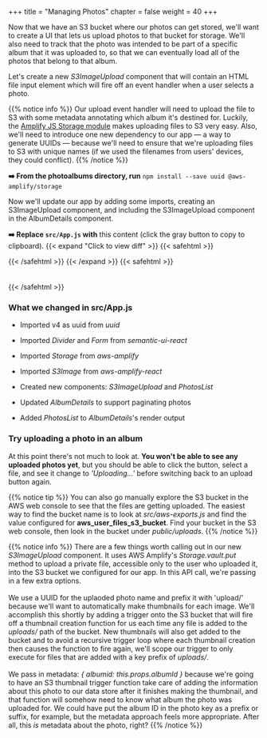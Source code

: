 +++
title = "Managing Photos"
chapter = false
weight = 40
+++

Now that we have an S3 bucket where our photos can get stored, we'll want to create a UI that lets us upload photos to that bucket for storage. We'll also need to track that the photo was intended to be part of a specific album that it was uploaded to, so that we can eventually load all of the photos that belong to that album.

Let's create a new _S3ImageUpload_ component that will contain an HTML file input element which will fire off an event handler when a user selects a photo. 

{{% notice info %}}
Our upload event handler will need to upload the file to S3 with some metadata annotating which album it's destined for. Luckily, the [Amplify JS Storage module](https://aws-amplify.github.io/amplify-js/media/storage_guide) makes uploading files to S3 very easy. Also, we'll need to introduce one new dependency to our app — a way to generate UUIDs — because we'll need to ensure that we're uploading files to S3 with unique names (if we used the filenames from users' devices, they could conflict).
{{% /notice %}}
 
**➡️ From the photoalbums directory, run** `npm install --save uuid @aws-amplify/storage`

Now we'll update our app by adding some imports, creating an S3ImageUpload component, and including the S3ImageUpload component in the AlbumDetails component. 
 

**➡️ Replace `src/App.js` with** <span class="clipBtn clipboard" data-clipboard-target="#idafdc9f598ebf84023a317f7cc81a5933f566e39ephotoalbumssrcAppjs">this content</span> (click the gray button to copy to clipboard). 
{{< expand "Click to view diff" >}} {{< safehtml >}}
<div id="diff-idafdc9f598ebf84023a317f7cc81a5933f566e39ephotoalbumssrcAppjs"></div> <script type="text/template" data-diff-for="diff-idafdc9f598ebf84023a317f7cc81a5933f566e39ephotoalbumssrcAppjs">commit afdc9f598ebf84023a317f7cc81a5933f566e39e
Author: Gabe Hollombe <gabe@avantbard.com>
Date:   Thu Feb 6 14:58:34 2020 +0800

    update frontend to allow for uploading and rendering of photos

diff --git a/photoalbums/src/App.js b/photoalbums/src/App.js
index 147c98e..d30b0fb 100644
--- a/photoalbums/src/App.js
+++ b/photoalbums/src/App.js
@@ -2,13 +2,16 @@ import React, {useState, useEffect} from 'react';
 
 import Amplify, {Auth} from 'aws-amplify'
 import API, {graphqlOperation} from '@aws-amplify/api'
+import Storage from '@aws-amplify/storage'
 import aws_exports from './aws-exports'
 
-import {withAuthenticator} from 'aws-amplify-react'
-import {Grid, Header, Input, List, Segment} from 'semantic-ui-react'
+import {S3Image, withAuthenticator} from 'aws-amplify-react'
+import {Divider, Form, Grid, Header, Input, List, Segment} from 'semantic-ui-react'
 
 import {BrowserRouter as Router, Route, NavLink} from 'react-router-dom';
 
+import {v4 as uuid} from 'uuid';
+
 import * as queries from './graphql/queries'
 import * as mutations from './graphql/mutations'
 import * as subscriptions from './graphql/subscriptions'
@@ -117,8 +120,11 @@ const AlbumsList = () => {
 }
 
 const AlbumDetails = (props) => {
-  const [album,
-    setAlbum] = useState({name: 'Loading...', photos: []})
+  const [album, setAlbum] = useState({name: 'Loading...', photos: []})
+  const [photos, setPhotos] = useState([])
+  const [hasMorePhotos, setHasMorePhotos] = useState(true)
+  const [fetchingPhotos, setFetchingPhotos] = useState(false)
+  const [nextPhotosToken, setNextPhotosToken] = useState(null)
 
   useEffect(() => {
     const loadAlbumInfo = async() => {
@@ -129,15 +135,138 @@ const AlbumDetails = (props) => {
     loadAlbumInfo()
   }, [props.id])
 
+  useEffect(() => {
+    fetchNextPhotos()
+    // eslint-disable-next-line react-hooks/exhaustive-deps
+  }, [])
+
+  useEffect(() => {
+    let subscription
+    async function setupSubscription() {
+      const user = await Auth.currentAuthenticatedUser()
+      subscription = API.graphql(graphqlOperation(subscriptions.onCreatePhoto, {owner: user.username})).subscribe({
+        next: (data) => {
+          const photo = data.value.data.onCreatePhoto
+          if (photo.albumId !== props.id) return
+            setPhotos(p => p.concat([photo]))
+        }
+      })
+    }
+    setupSubscription()
+
+    return () => subscription.unsubscribe();
+  }, [props.id])
+
+
+  const fetchNextPhotos = async () => {
+    const FETCH_LIMIT = 20
+    setFetchingPhotos(true)
+    let queryArgs = {
+      albumId: props.id,
+      limit: FETCH_LIMIT, 
+      nextToken: nextPhotosToken
+    }
+    if (! queryArgs.nextToken) delete queryArgs.nextToken
+    const results = await API.graphql(graphqlOperation(queries.listPhotosByAlbum, queryArgs))
+    setPhotos(p => p.concat(results.data.listPhotosByAlbum.items))
+    setNextPhotosToken(results.data.listPhotosByAlbum.nextToken)
+    setHasMorePhotos(results.data.listPhotosByAlbum.items.length === FETCH_LIMIT)
+    setFetchingPhotos(false)
+  }
+
   return (
     <Segment>
       <Header as='h3'>{album.name}</Header>
-      <p>TODO LATER IN WORKSHOP: Allow photo uploads</p>
-      <p>TODO LATER IN WORKSHOP: Show photos for this album</p>
+      <S3ImageUpload albumId={album.id} />
+      <PhotosList photos={photos} />
+      {
+          hasMorePhotos && 
+          <Form.Button
+            onClick={() => fetchNextPhotos()}
+            icon='refresh'
+            disabled={fetchingPhotos}
+            content={fetchingPhotos ? 'Loading...' : 'Load more photos'}
+          />
+      }
     </Segment>
   )
 }
 
+
+const S3ImageUpload = (props) => {
+  const [uploading, setUploading] = useState(false)
+  
+  const uploadFile = async (file) => {
+    const fileName = 'upload/'+uuid();
+    const user = await Auth.currentAuthenticatedUser();
+
+    const result = await Storage.vault.put(
+      fileName, 
+      file, 
+      {
+        metadata: {
+          albumid: props.albumId,
+          owner: user.username,
+        }
+      }
+    );
+
+    console.log('Uploaded file: ', result);
+  }
+
+  const onChange = async (e) => {
+    setUploading(true)
+    
+    let files = [];
+    for (var i=0; i<e.target.files.length; i++) {
+      files.push(e.target.files.item(i));
+    }
+    await Promise.all(files.map(f => uploadFile(f)));
+
+    setUploading(false)
+  }
+
+  return (
+    <div>
+      <Form.Button
+        onClick={() => document.getElementById('add-image-file-input').click()}
+        disabled={uploading}
+        icon='file image outline'
+        content={ uploading ? 'Uploading...' : 'Add Images' }
+      />
+      <input
+        id='add-image-file-input'
+        type="file"
+        accept='image/*'
+        multiple
+        onChange={onChange}
+        style={{ display: 'none' }}
+      />
+    </div>
+  );
+}
+
+const PhotosList = React.memo((props) => {
+  const PhotoItems = (props) => {
+    return props.photos.map(photo =>
+      <S3Image 
+        key={photo.thumbnail.key} 
+        imgKey={'resized/' + photo.thumbnail.key.replace(/.+resized\//, '')}
+        level="private"
+        style={{display: 'inline-block', 'paddingRight': '5px'}}
+      />
+    );
+  }
+
+  return (
+    <div>
+      <Divider hidden />
+      <PhotoItems photos={props.photos} />
+    </div>
+  );
+})
+
+
 function App() {
   return (
     <Router>
</script>
{{< /safehtml >}} {{< /expand >}}
{{< safehtml >}}
<textarea id="idafdc9f598ebf84023a317f7cc81a5933f566e39ephotoalbumssrcAppjs" style="position: relative; left: -1000px; width: 1px; height: 1px;">import React, {useState, useEffect} from 'react';

import Amplify, {Auth} from 'aws-amplify'
import API, {graphqlOperation} from '@aws-amplify/api'
import Storage from '@aws-amplify/storage'
import aws_exports from './aws-exports'

import {S3Image, withAuthenticator} from 'aws-amplify-react'
import {Divider, Form, Grid, Header, Input, List, Segment} from 'semantic-ui-react'

import {BrowserRouter as Router, Route, NavLink} from 'react-router-dom';

import {v4 as uuid} from 'uuid';

import * as queries from './graphql/queries'
import * as mutations from './graphql/mutations'
import * as subscriptions from './graphql/subscriptions'

Amplify.configure(aws_exports);

function makeComparator(key, order = 'asc') {
  return (a, b) => {
    if (!a.hasOwnProperty(key) || !b.hasOwnProperty(key)) 
      return 0;
    
    const aVal = (typeof a[key] === 'string')
      ? a[key].toUpperCase()
      : a[key];
    const bVal = (typeof b[key] === 'string')
      ? b[key].toUpperCase()
      : b[key];

    let comparison = 0;
    if (aVal > bVal) 
      comparison = 1;
    if (aVal < bVal) 
      comparison = -1;
    
    return order === 'desc'
      ? (comparison * -1)
      : comparison
  };
}

const NewAlbum = () => {
  const [name,
    setName] = useState('')

  const handleSubmit = async(event) => {
    event.preventDefault();
    await API.graphql(graphqlOperation(mutations.createAlbum, {input: {
        name
      }}))
    setName('')
  }

  return (
    <Segment>
      <Header as='h3'>Add a new album</Header>
      <Input
        type='text'
        placeholder='New Album Name'
        icon='plus'
        iconPosition='left'
        action={{
        content: 'Create',
        onClick: handleSubmit
      }}
        name='name'
        value={name}
        onChange={(e) => setName(e.target.value)}/>
    </Segment>
  )
}

const AlbumsList = () => {
  const [albums,
    setAlbums] = useState([])

  useEffect(() => {
    async function fetchData() {
      const result = await API.graphql(graphqlOperation(queries.listAlbums, {limit: 999}))
      setAlbums(result.data.listAlbums.items)
    }
    fetchData()
  }, [])

  useEffect(() => {
    let subscription
    async function setupSubscription() {
      const user = await Auth.currentAuthenticatedUser()
      subscription = API.graphql(graphqlOperation(subscriptions.onCreateAlbum, {owner: user.username})).subscribe({
        next: (data) => {
          const album = data.value.data.onCreateAlbum
          setAlbums(a => a.concat([album].sort(makeComparator('name'))))
        }
      })
    }
    setupSubscription()

    return () => subscription.unsubscribe();
  }, [])

  const albumItems = () => {
    return albums
      .sort(makeComparator('name'))
      .map(album => <List.Item key={album.id}>
        <NavLink to={`/albums/${album.id}`}>{album.name}</NavLink>
      </List.Item>);
  }

  return (
    <Segment>
      <Header as='h3'>My Albums</Header>
      <List divided relaxed>
        {albumItems()}
      </List>
    </Segment>
  );
}

const AlbumDetails = (props) => {
  const [album, setAlbum] = useState({name: 'Loading...', photos: []})
  const [photos, setPhotos] = useState([])
  const [hasMorePhotos, setHasMorePhotos] = useState(true)
  const [fetchingPhotos, setFetchingPhotos] = useState(false)
  const [nextPhotosToken, setNextPhotosToken] = useState(null)

  useEffect(() => {
    const loadAlbumInfo = async() => {
      const results = await API.graphql(graphqlOperation(queries.getAlbum, {id: props.id}))
      setAlbum(results.data.getAlbum)
    }

    loadAlbumInfo()
  }, [props.id])

  useEffect(() => {
    fetchNextPhotos()
    // eslint-disable-next-line react-hooks/exhaustive-deps
  }, [])

  useEffect(() => {
    let subscription
    async function setupSubscription() {
      const user = await Auth.currentAuthenticatedUser()
      subscription = API.graphql(graphqlOperation(subscriptions.onCreatePhoto, {owner: user.username})).subscribe({
        next: (data) => {
          const photo = data.value.data.onCreatePhoto
          if (photo.albumId !== props.id) return
            setPhotos(p => p.concat([photo]))
        }
      })
    }
    setupSubscription()

    return () => subscription.unsubscribe();
  }, [props.id])


  const fetchNextPhotos = async () => {
    const FETCH_LIMIT = 20
    setFetchingPhotos(true)
    let queryArgs = {
      albumId: props.id,
      limit: FETCH_LIMIT, 
      nextToken: nextPhotosToken
    }
    if (! queryArgs.nextToken) delete queryArgs.nextToken
    const results = await API.graphql(graphqlOperation(queries.listPhotosByAlbum, queryArgs))
    setPhotos(p => p.concat(results.data.listPhotosByAlbum.items))
    setNextPhotosToken(results.data.listPhotosByAlbum.nextToken)
    setHasMorePhotos(results.data.listPhotosByAlbum.items.length === FETCH_LIMIT)
    setFetchingPhotos(false)
  }

  return (
    <Segment>
      <Header as='h3'>{album.name}</Header>
      <S3ImageUpload albumId={album.id} />
      <PhotosList photos={photos} />
      {
          hasMorePhotos && 
          <Form.Button
            onClick={() => fetchNextPhotos()}
            icon='refresh'
            disabled={fetchingPhotos}
            content={fetchingPhotos ? 'Loading...' : 'Load more photos'}
          />
      }
    </Segment>
  )
}


const S3ImageUpload = (props) => {
  const [uploading, setUploading] = useState(false)
  
  const uploadFile = async (file) => {
    const fileName = 'upload/'+uuid();
    const user = await Auth.currentAuthenticatedUser();

    const result = await Storage.vault.put(
      fileName, 
      file, 
      {
        metadata: {
          albumid: props.albumId,
          owner: user.username,
        }
      }
    );

    console.log('Uploaded file: ', result);
  }

  const onChange = async (e) => {
    setUploading(true)
    
    let files = [];
    for (var i=0; i<e.target.files.length; i++) {
      files.push(e.target.files.item(i));
    }
    await Promise.all(files.map(f => uploadFile(f)));

    setUploading(false)
  }

  return (
    <div>
      <Form.Button
        onClick={() => document.getElementById('add-image-file-input').click()}
        disabled={uploading}
        icon='file image outline'
        content={ uploading ? 'Uploading...' : 'Add Images' }
      />
      <input
        id='add-image-file-input'
        type="file"
        accept='image/*'
        multiple
        onChange={onChange}
        style={{ display: 'none' }}
      />
    </div>
  );
}

const PhotosList = React.memo((props) => {
  const PhotoItems = (props) => {
    return props.photos.map(photo =>
      <S3Image 
        key={photo.thumbnail.key} 
        imgKey={'resized/' + photo.thumbnail.key.replace(/.+resized\//, '')}
        level="private"
        style={{display: 'inline-block', 'paddingRight': '5px'}}
      />
    );
  }

  return (
    <div>
      <Divider hidden />
      <PhotoItems photos={props.photos} />
    </div>
  );
})


function App() {
  return (
    <Router>
      <Grid padded>
        <Grid.Column>
          <Route path="/" exact component={NewAlbum}/>
          <Route path="/" exact component={AlbumsList}/>

          <Route
            path="/albums/:albumId"
            render={() => <div>
            <NavLink to='/'>Back to Albums list</NavLink>
          </div>}/>
          <Route
            path="/albums/:albumId"
            render={props => <AlbumDetails id={props.match.params.albumId}/>}/>
        </Grid.Column>
      </Grid>
    </Router>
  )
}

export default withAuthenticator(App, {
  includeGreetings: true,
  signUpConfig: {
    hiddenDefaults: ['phone_number']
  }
})

</textarea>
{{< /safehtml >}}

### What we changed in src/App.js
- Imported v4 as uuid from *uuid*

- Imported *Divider* and *Form* from *semantic-ui-react*

- Imported *Storage* from *aws-amplify*

- Imported *S3Image* from *aws-amplify-react*

- Created new components: *S3ImageUpload* and *PhotosList*

- Updated *AlbumDetails* to support paginating photos

- Added *PhotosList* to *AlbumDetails*'s render output

### Try uploading a photo in an album

At this point there's not much to look at. **You won't be able to see any uploaded photos yet**, but you should be able to click the button, select a file, and see it change to *'Uploading…'* before switching back to an upload button again. 

{{% notice tip %}}
You can also go manually explore the S3 bucket in the AWS web console to see that the files are getting uploaded. The easiest way to find the bucket name is to look at _src/aws-exports.js_ and find the value configured for __aws_user_files_s3_bucket__. Find your bucket in the S3 web console, then look in the bucket under _public/uploads_.
{{% /notice %}}
 
{{% notice info %}}
There are a few things worth calling out in our new _S3ImageUpload_ component. It uses AWS Amplify's _Storage.vault.put_ method to upload a private file, accessible only to the user who uploaded it, into the S3 bucket we configured for our app. In this API call, we're passing in a few extra options. 
<br/><br/>
We use a UUID for the uplaoded photo name and prefix it with 'upload/' because we'll want to automatically make thumbnails for each image. We'll accomplish this shortly by adding a trigger onto the S3 bucket that will fire off a thumbnail creation function for us each time any file is added to the _uploads/_ path of the bucket. New thumbnails will also get added to the bucket and to avoid a recursive trigger loop where each thumbnail creation then causes the function to fire again, we'll scope our trigger to only execute for files that are added with a key prefix of _uploads/_.
<br/><br/>
We pass in metadata: _{ albumid: this.props.albumId }_ because we're going to have an S3 thumbnail trigger function take care of adding the information about this photo to our data store after it finishes making the thumbnail, and that function will somehow need to know what album the photo was uploaded for. We could have put the album ID in the photo key as a prefix or suffix, for example, but the metadata approach feels more appropriate. After all, this *is* metadata about the photo, right?
{{% /notice %}}
